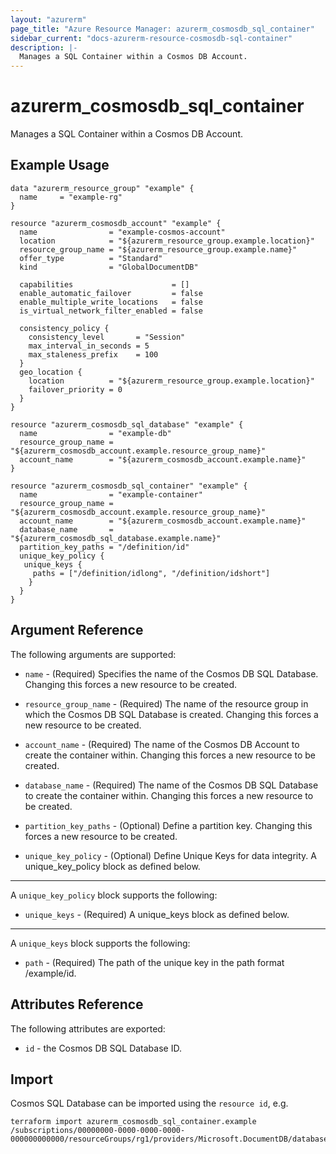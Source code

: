 ```yaml
---
layout: "azurerm"
page_title: "Azure Resource Manager: azurerm_cosmosdb_sql_container"
sidebar_current: "docs-azurerm-resource-cosmosdb-sql-container"
description: |-
  Manages a SQL Container within a Cosmos DB Account.
---
```


# azurerm_cosmosdb_sql_container

Manages a SQL Container within a Cosmos DB Account.

## Example Usage

```hcl
data "azurerm_resource_group" "example" {
  name     = "example-rg"
}

resource "azurerm_cosmosdb_account" "example" {
  name                = "example-cosmos-account"
  location            = "${azurerm_resource_group.example.location}"
  resource_group_name = "${azurerm_resource_group.example.name}"
  offer_type          = "Standard"
  kind                = "GlobalDocumentDB"

  capabilities                      = []
  enable_automatic_failover         = false
  enable_multiple_write_locations   = false
  is_virtual_network_filter_enabled = false

  consistency_policy {
    consistency_level       = "Session"
    max_interval_in_seconds = 5
    max_staleness_prefix    = 100
  }
  geo_location {  
    location          = "${azurerm_resource_group.example.location}"
    failover_priority = 0
  }
}

resource "azurerm_cosmosdb_sql_database" "example" {
  name                = "example-db"
  resource_group_name = "${azurerm_cosmosdb_account.example.resource_group_name}"
  account_name        = "${azurerm_cosmosdb_account.example.name}"
}

resource "azurerm_cosmosdb_sql_container" "example" {
  name                = "example-container"
  resource_group_name = "${azurerm_cosmosdb_account.example.resource_group_name}"
  account_name        = "${azurerm_cosmosdb_account.example.name}"
  database_name       = "${azurerm_cosmosdb_sql_database.example.name}"
  partition_key_paths = "/definition/id"
  unique_key_policy {
   unique_keys {
     paths = ["/definition/idlong", "/definition/idshort"]
    }
  }
}
```

## Argument Reference

The following arguments are supported:

* `name` - (Required) Specifies the name of the Cosmos DB SQL Database. Changing this forces a new resource to be created.

* `resource_group_name` - (Required) The name of the resource group in which the Cosmos DB SQL Database is created. Changing this forces a new resource to be created.

* `account_name` - (Required) The name of the Cosmos DB Account to create the container within. Changing this forces a new resource to be created.

* `database_name` - (Required) The name of the Cosmos DB SQL Database to create the container within. Changing this forces a new resource to be created.

* `partition_key_paths` - (Optional) Define a partition key. Changing this forces a new resource to be created.

* `unique_key_policy` - (Optional) Define Unique Keys for data integrity. A unique_key_policy block as defined below.

---
A `unique_key_policy` block supports the following:

* `unique_keys` - (Required) A unique_keys block as defined below.

---

A `unique_keys` block supports the following:

* `path` - (Required) The path of the unique key in the path format /example/id.


## Attributes Reference

The following attributes are exported:

* `id` - the Cosmos DB SQL Database ID.

## Import

Cosmos SQL Database can be imported using the `resource id`, e.g.

```shell
terraform import azurerm_cosmosdb_sql_container.example /subscriptions/00000000-0000-0000-0000-000000000000/resourceGroups/rg1/providers/Microsoft.DocumentDB/databaseAccounts/account1/apis/sql/databases/database1/containers/example
```

